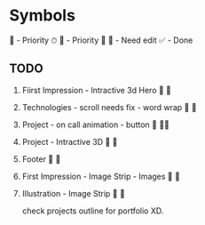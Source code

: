 # Symbols

📌 - Priority ⏱
💯 - Priority 💯
🥕 - Need edit
✅ - Done

## TODO

1. Fiirst Impression -  Intractive 3d Hero          🥕      📌
2. Technologies - scroll needs fix - word wrap      🥕      📌
3. Project -  on call animation - button            🥕      📌📌

4. Project - Intractive 3D                          🥕      📌

5. Footer                                           🥕      📌
6. First Impression - Image Strip - Images          🥕      📌
7. Illustration - Image Strip                       🥕      📌

    check projects outline for portfolio XD.
